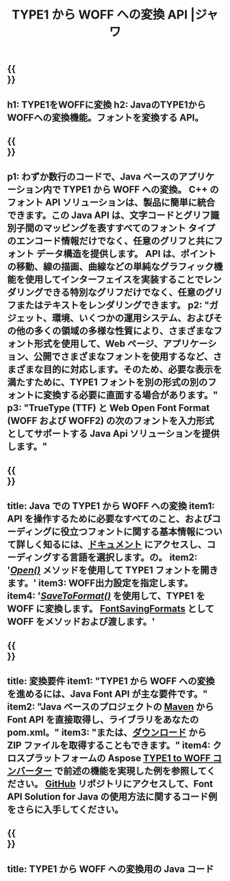 ﻿---
translation: true
template: /_templates/conversion-child-java.md
title: TYPE1 から WOFF への変換 API |ジャワ
description: Windows および Linux で Java API を使用して TYPE1 を WOFF に変換します。このネイティブの TYPE1 から WOFF へのフォント変換機能を独自のソリューションに統合します。
keywords: type1 から woff Java API、type12woff Java ソリューション、type1 から woff Java
url: /java/conversion/type1-to-woff/
family: font
platformtag: java
feature: conversion
otherformats: TTF WOFF2
---


{{<section banner>}}
---
h1: TYPE1をWOFFに変換
h2: JavaのTYPE1からWOFFへの変換機能。フォントを変換する API。
---

{{<section overview>}}
---
p1: わずか数行のコードで、Java ベースのアプリケーション内で TYPE1 から WOFF への変換。 С++ のフォント API ソリューションは、製品に簡単に統合できます。この Java API は、文字コードとグリフ識別子間のマッピングを表すすべてのフォント タイプのエンコード情報だけでなく、任意のグリフと共にフォント データ構造を提供します。 API は、ポイントの移動、線の描画、曲線などの単純なグラフィック機能を使用してインターフェイスを実装することでレンダリングできる特別なグリフだけでなく、任意のグリフまたはテキストをレンダリングできます。
p2: "ガジェット、環境、いくつかの運用システム、およびその他の多くの領域の多様な性質により、さまざまなフォント形式を使用して、Web ページ、アプリケーション、公開でさまざまなフォントを使用するなど、さまざまな目的に対応します。そのため、必要な表示を満たすために、TYPE1 フォントを別の形式の別のフォントに変換する必要に直面する場合があります。"
p3: "TrueType (TTF) と Web Open Font Format (WOFF および WOFF2) の次のフォントを入力形式としてサポートする Java Api ソリューションを提供します。"
---

{{<section feature1>}}
---
title: Java での TYPE1 から WOFF への変換
item1: API を操作するために必要なすべてのこと、およびコーディングに役立つフォントに関する基本情報について詳しく知るには、[ドキュメント](https://docs.aspose.com/font/) にアクセスし、コーディングする言語を選択します。の。
item2: '[*Open()*](https://reference.aspose.com/font/java/com.aspose.font/Font#open-com.aspose.font.FontDefinition-) メソッドを使用して TYPE1 フォントを開きます。'
item3: WOFF出力設定を指定します。
item4: '[*SaveToFormat()*](https://reference.aspose.com/font/java/com.aspose.font/Font#saveToFormat-java.io.OutputStream-com.aspose.font.FontSavingFormats-)  を使用して、TYPE1 を WOFF に変換します。  [FontSavingFormats](https://reference.aspose.com/font/java/com.aspose.font/FontSavingFormats) として WOFF をメソッドおよび渡します。'
---

{{<section feature2>}}
---
title: 変換要件
item1: "TYPE1 から WOFF への変換を進めるには、Java Font API が主な要件です。"
item2: "Java ベースのプロジェクトの [Maven](https://repository.aspose.com/webapp/#/artifacts/browse/tree/General/repo/com/aspose/aspose-font) から Font API を直接取得し、ライブラリをあなたのpom.xml。"
item3: "または、[ダウンロード](https://releases.aspose.com/font/java/) から ZIP ファイルを取得することもできます。"
item4: クロスプラットフォームの Aspose [TYPE1 to WOFF コンバーター](https://products.aspose.app/font/conversion/type1-to-woff) で前述の機能を実現した例を参照してください。 [GitHub](https://github.com/aspose-font/Aspose.Font-Documentation/tree/master/java-examples) リポジトリにアクセスして、Font API Solution for Java の使用方法に関するコード例をさらに入手してください。
---

{{<section codeexample>}}
---
title: TYPE1 から WOFF への変換用の Java コード
---
